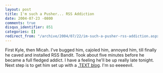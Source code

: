 ```yaml
---
layout: post
title: I'm such a Pusher... RSS Addiction
date: 2004-07-23 -0800
comments: true
disqus_identifier: 851
categories: []
redirect_from: "/archive/2004/07/22/im-such-a-pusher-rss-addiction.aspx/"
---
```


First Kyle, then Micah. I've bugged him, cajoled him, annoyed him, till
finally he caved and installed RSS Bandit. Took about five minutes
before he became a full fledged addict. I have a feeling he'll be up
really late tonight. Next step is to get him set up with a [.TEXT
blog](http://dottextwiki.scottwater.com/). I'm so eeeeevil.

